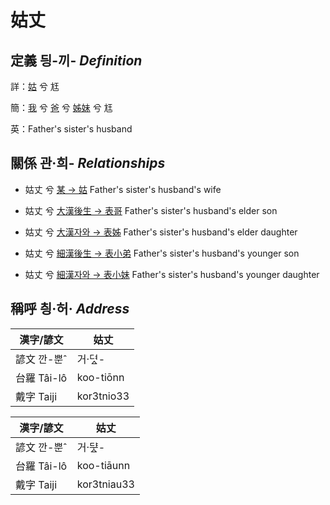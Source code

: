 # 姑丈
## 定義 딍-끼- _Definition_
詳：[姑](member12.md) 兮 尪

簡：[我](member1.md) 兮 [爸](member2.md) 兮 [姊妹](member12.md) 兮 尪

英：Father's sister's husband

## 關係 관·희- _Relationships_

- 姑丈 兮 [某 → 姑](member12.md) Father's sister's husband's wife

- 姑丈 兮 [大漢後生 → 表哥](member39.md) Father's sister's husband's elder son

- 姑丈 兮 [大漢자와 → 表姊](member40.md) Father's sister's husband's elder daughter

- 姑丈 兮 [細漢後生 → 表小弟](member41.md) Father's sister's husband's younger son

- 姑丈 兮 [細漢자와 → 表小妹](member42.md) Father's sister's husband's younger daughter



## 稱呼 칑·허· _Address_

漢字/諺文 | 姑丈
--- | ---
諺文 깐-뿐ˆ | 거·뎌ᇫ-
台羅 Tâi-lô | koo-tiōnn
戴字 Taiji | kor3tnio33


漢字/諺文 | 姑丈
--- | ---
諺文 깐-뿐ˆ | 거·ᄃᆤᇫ-
台羅 Tâi-lô | koo-tiāunn
戴字 Taiji | kor3tniau33


